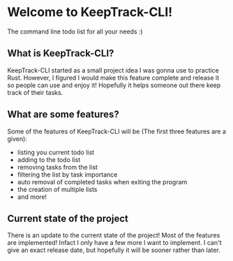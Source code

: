 # Welcome to KeepTrack-CLI!
The command line todo list for all your needs :)

## What is KeepTrack-CLI?
KeepTrack-CLI started as a small project idea I was gonna use to practice Rust. However, I figured I would make this feature complete and release it so people can use and enjoy it!
Hopefully it helps someone out there keep track of their tasks.

## What are some features?
Some of the features of KeepTrack-CLI will be (The first three features are a given):
- listing you current todo list
- adding to the todo list
- removing tasks from the list
- filtering the list by task importance
- auto removal of completed tasks when exiting the program
- the creation of multiple lists
- and more!

## Current state of the project
There is an update to the current state of the project! Most of the features are implemented! Infact I only have a few more I want to implement. I can't give an exact release date, but hopefully it will be sooner rather than later.
